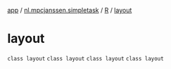 [app](../../../index.md) / [nl.mpcjanssen.simpletask](../../index.md) / [R](../index.md) / [layout](.)

# layout

`class layout`
`class layout`
`class layout`
`class layout`